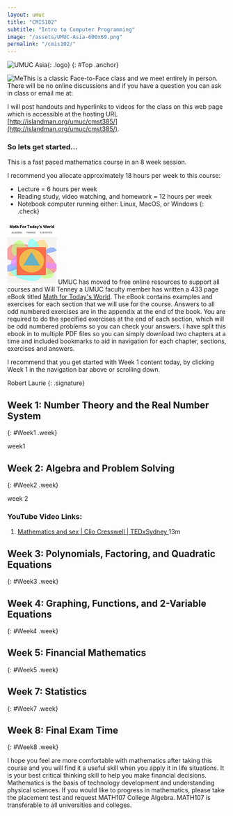 ```yaml
---
layout: umuc
title: "CMIS102"
subtitle: "Intro to Computer Programming"
image: "/assets/UMUC-Asia-600x69.png"
permalink: "/cmis102/"
---
```


![UMUC Asia]({{site.baseurl}}{{page.image}}){: .logo}
{: #Top .anchor}

![Me]({{site.baseurl}}/assets/MyMug150_2014.gif)This is a classic Face-to-Face class and we meet entirely in person. There will be no online discussions and if you have a question you can ask in class or email me at:  

<script>AntiSpam("moc", "tsmc+82.1lmr", "liamg", "CMST385", "")</script>

I will post handouts and hyperlinks to videos for the class on this web page which is accessible at the hosting URL  
[http://islandman.org/umuc/cmst385/](http://islandman.org/umuc/cmst385/).

### So lets get started...

This is a fast paced mathematics course in an 8 week session.

I recommend you allocate approximately 18 hours per week to this course:

- Lecture = 6 hours per week
- Reading study, video watching, and homework = 12 hours per week
- Notebook computer running either: Linux, MacOS, or Windows
{: .check}


  
[![ebook](/assets/math103/ebook.jpg)](/assets/math103/Book-Complete.pdf) UMUC has moved to free online resources to support all courses and Will Tenney a UMUC faculty member has written a 433 page eBook titled [Math for Today's World](/assets/math103/Book-Complete.pdf). The eBook contains examples and exercises for each section that we will use for the course. Answers to all odd numbered exercises are in the appendix at the end of the book. You are required to do the specified exercises at the end of each section, which will be odd numbered problems so you can check your answers. I have split this ebook in to multiple PDF files so you can simply download two chapters at a time and included bookmarks to aid in navigation for each chapter, sections, exercises and answers.


I recommend that you get started with Week 1 content today, by clicking Week 1 in the navigation bar above or scrolling down.

Robert Laurie
{: .signature}

## Week 1: Number Theory and the Real Number System
{: #Week1 .week}

week1

## Week 2: Algebra and Problem Solving
{: #Week2 .week}

week 2



### YouTube Video Links:

1. [Mathematics and sex &#124; Clio Cresswell &#124; TEDxSydney ](https://youtu.be/H2vN2QXZGnc "Right click this link and open in new tab") 13m

## Week 3: Polynomials, Factoring, and Quadratic Equations
{: #Week3 .week}

  
## Week 4: Graphing, Functions, and 2-Variable Equations
{: #Week4 .week}
  

## Week 5: Financial Mathematics
{: #Week5 .week}


## Week 7: Statistics
{: #Week7 .week}

## Week 8: Final Exam Time
{: #Week8 .week}

I hope you feel are more comfortable with mathematics after taking this course and you will find it a useful skill when you apply it in life situations. It is your best critical thinking skill to help you make financial decisions. Mathematics is the basis of technology development and understanding physical sciences. If you would like to progress in mathematics, please take the placement test and request MATH107 College Algebra. MATH107 is transferable to all universities and colleges.

